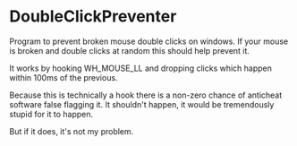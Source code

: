# DoubleClickPreventer
Program to prevent broken mouse double clicks on windows. If your mouse is broken and double clicks at random this should help prevent it.

It works by hooking WH_MOUSE_LL and dropping clicks which happen within 100ms of the previous.

Because this is technically a hook there is a non-zero chance of anticheat software false flagging it. It shouldn't happen, it would be tremendously stupid for it to happen.

But if it does, it's not my problem.
